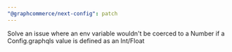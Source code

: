 ```yaml
---
"@graphcommerce/next-config": patch
---
```


Solve an issue where an env variable wouldn't be coerced to a Number if a Config.graphqls value is defined as an Int/Float
